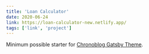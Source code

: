 ```yaml
---
title: 'Loan Calculator'
date: 2020-06-24
link: https://loan-calculator-new.netlify.app/
tags: ['link', 'project']
---
```


Minimum possible starter for [Chronoblog Gatsby Theme](https://github.com/Chronoblog/gatsby-theme-chronoblog).
